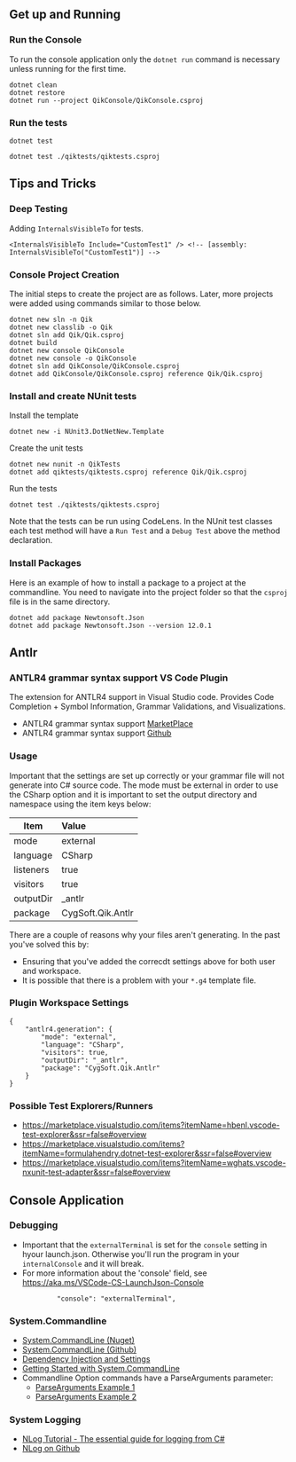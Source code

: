 
## Get up and Running

### Run the Console
To run the console application only the `dotnet run` command is necessary unless running for the first time.

```
dotnet clean
dotnet restore
dotnet run --project QikConsole/QikConsole.csproj
```

### Run the tests

```
dotnet test
```

```
dotnet test ./qiktests/qiktests.csproj
```

## Tips and Tricks

### Deep Testing

Adding `InternalsVisibleTo` for tests.
```
<InternalsVisibleTo Include="CustomTest1" /> <!-- [assembly: InternalsVisibleTo("CustomTest1")] -->
```

### Console Project Creation
The initial steps to create the project are as follows. Later, more projects were added using commands similar to those below.

```
dotnet new sln -n Qik
dotnet new classlib -o Qik
dotnet sln add Qik/Qik.csproj
dotnet build
dotnet new console QikConsole
dotnet new console -o QikConsole
dotnet sln add QikConsole/QikConsole.csproj
dotnet add QikConsole/QikConsole.csproj reference Qik/Qik.csproj
```
### Install and create NUnit tests

Install the template
```
dotnet new -i NUnit3.DotNetNew.Template
```
Create the unit tests
```
dotnet new nunit -n QikTests
dotnet add qiktests/qiktests.csproj reference Qik/Qik.csproj
```
Run the tests
```
dotnet test ./qiktests/qiktests.csproj
```
Note that the tests can be run using CodeLens. In the NUnit test classes each test method will have a `Run Test` and a `Debug Test` above the method declaration.

### Install Packages
Here is an example of how to install a package to a project at the commandline. You need to navigate into the project folder so that the `csproj` file is in the same directory.
```
dotnet add package Newtonsoft.Json
dotnet add package Newtonsoft.Json --version 12.0.1
```

## Antlr

### ANTLR4 grammar syntax support VS Code Plugin

The extension for ANTLR4 support in Visual Studio code. Provides Code Completion + Symbol Information, Grammar Validations, and Visualizations.

- ANTLR4 grammar syntax support [MarketPlace](https://marketplace.visualstudio.com/items?itemName=mike-lischke.vscode-antlr4&ssr=false#qna)
- ANTLR4 grammar syntax support [Github](https://github.com/mike-lischke/vscode-antlr4)

### Usage

Important that the settings are set up correctly or your grammar file will not generate into C# source code. The mode must be external in order to use the CSharp option and it is important to set the output directory and namespace using the item keys below:

 Item | Value |
| --- | :--- |
| mode | external  |
| language | CSharp  |
| listeners | true  |
| visitors | true  |
| outputDir | _antlr  |
| package | CygSoft.Qik.Antlr  |

There are a couple of reasons why your files aren't generating. In the past you've solved this by:
- Ensuring that you've added the correcdt settings above for both user and workspace.
- It is possible that there is a problem with your `*.g4` template file.

### Plugin Workspace Settings
```
{
    "antlr4.generation": {
        "mode": "external",
        "language": "CSharp",
        "visitors": true,
        "outputDir": "_antlr",
        "package": "CygSoft.Qik.Antlr"
    }
}
```
### Possible Test Explorers/Runners

- https://marketplace.visualstudio.com/items?itemName=hbenl.vscode-test-explorer&ssr=false#overview
- https://marketplace.visualstudio.com/items?itemName=formulahendry.dotnet-test-explorer&ssr=false#overview
- https://marketplace.visualstudio.com/items?itemName=wghats.vscode-nxunit-test-adapter&ssr=false#overview

## Console Application

### Debugging

- Important that the `externalTerminal` is set for the `console` setting in hyour launch.json. Otherwise you'll run the program in your `internalConsole` and it will break. 
- For more information about the 'console' field, see https://aka.ms/VSCode-CS-LaunchJson-Console

```
            "console": "externalTerminal",
```

### System.Commandline

- [System.CommandLine (Nuget)](https://www.nuget.org/packages/System.CommandLine)
- [System.CommandLine (Github)](https://github.com/dotnet/command-line-api/blob/master/docs/Your-first-app-with-System-CommandLine.md)
- [Dependency Injection and Settings](https://espressocoder.com/2018/12/03/build-a-console-app-in-net-core-like-a-pro/)
- [Getting Started with System.CommandLine](https://dotnetdevaddict.co.za/2020/09/25/getting-started-with-system-commandline/)
- Commandline Option commands have a ParseArguments parameter:
  - [ParseArguments Example 1](https://csharp.hotexamples.com/examples/CommandLine/Parser/ParseArguments/php-parser-parsearguments-method-examples.html)
  - [ParseArguments Example 2](https://csharp.hotexamples.com/examples/CommandLine/CommandLineParser/ParseArguments/php-commandlineparser-parsearguments-method-examples.html)


### System Logging

- [NLog Tutorial - The essential guide for logging from C#](https://blog.elmah.io/nlog-tutorial-the-essential-guide-for-logging-from-csharp/)
- [NLog on Github](https://github.com/NLog/NLog)